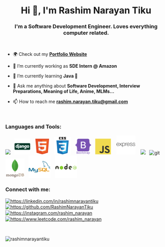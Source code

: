 
<h1 align="center">Hi 👋, I'm Rashim Narayan Tiku</h1>
<h3 align="center">I'm a Software Development Engineer. Loves everything computer related.</h3>
<br>

- 🌍 Check out my [**Portfolio Website**](https://rashimnarayantiku.github.io)

- 🔭 I’m currently working as **SDE Intern @ Amazon**

- 🌱 I’m currently learning **Java 🍵**

- 💬 Ask me anything about **Software Development, Interview Preparations, Meaning of Life, Anime, MLMs...**

- 📫 How to reach me **rashim.narayan.tiku@gmail.com**


<br>

<h3 align="left">Languages and Tools:</h3>
<p align="left"> 
  <img src="https://raw.githubusercontent.com/jmnote/z-icons/master/svg/python.svg" width="50" />&nbsp;&nbsp;  
<img src="https://raw.githubusercontent.com/devicons/devicon/master/icons/django/django-original.svg" alt="Django" width="50"/>&nbsp;&nbsp;
<img src="https://raw.githubusercontent.com/devicons/devicon/master/icons/html5/html5-original.svg" alt="html5" width="50"/>&nbsp;&nbsp;
<img src="https://raw.githubusercontent.com/devicons/devicon/master/icons/css3/css3-original-wordmark.svg" alt="css3" width="55"/>&nbsp;&nbsp;
<img src="https://raw.githubusercontent.com/devicons/devicon/master/icons/bootstrap/bootstrap-plain-wordmark.svg" alt="bootstrap" width="50"/>&nbsp;&nbsp;
<img src="https://raw.githubusercontent.com/devicons/devicon/master/icons/javascript/javascript-original.svg" alt="javascript" width="50"/> &nbsp;&nbsp;
<img src="https://raw.githubusercontent.com/devicons/devicon/master/icons/express/express-original-wordmark.svg" alt="express" width="60"/> &nbsp;&nbsp;
<img src="https://github.com/isocpp/logos/blob/master/cpp_logo.svg" width="46">&nbsp;&nbsp;
<img src="https://raw.githubusercontent.com/jmnote/z-icons/master/svg/github.svg" alt="git" width="55"/>&nbsp;&nbsp;
<img src="https://raw.githubusercontent.com/devicons/devicon/master/icons/mongodb/mongodb-original-wordmark.svg" alt="mongodb" width="60"/>&nbsp;&nbsp;
<img src="https://raw.githubusercontent.com/devicons/devicon/master/icons/mysql/mysql-original-wordmark.svg" alt="mysql" width="70"/>&nbsp;&nbsp;
<img src="https://raw.githubusercontent.com/devicons/devicon/master/icons/nodejs/nodejs-original-wordmark.svg" alt="nodejs" width="70"/>&nbsp;&nbsp;
</p>


<h3 align="left">Connect with me:</h3>
<p align="left">
<a href="https://linkedin.com/in/rashimnarayantiku" target="blank"><img align="center" src="https://cdn.jsdelivr.net/npm/simple-icons@3.0.1/icons/linkedin.svg" alt="https://linkedin.com/in/rashimnarayantiku" height="30" width="40" /></a>
<a href="https://github.com/RashimNarayanTiku" target="blank"><img align="center" src="https://cdn.jsdelivr.net/npm/simple-icons@3.0.1/icons/github.svg" alt="https://github.com/RashimNarayanTiku" height="30" width="40" /></a>
<a href="https://instagram.com/rashim_narayan" target="blank"><img align="center" src="https://cdn.jsdelivr.net/npm/simple-icons@3.0.1/icons/instagram.svg" alt="https://instagram.com/rashim_narayan" height="30" width="40" /></a>
<a href="https://www.leetcode.com/rashim_narayan" target="blank"><img align="center" src="https://cdn.jsdelivr.net/npm/simple-icons@3.0.1/icons/leetcode.svg" alt="https://www.leetcode.com/rashim_narayan" height="30" width="40" /></a>
</p>

<br>

<p><img style="width:32rem; margin:0;" src="https://github-readme-stats.vercel.app/api?username=rashimnarayantiku&show_icons=true&locale=en" alt="rashimnarayantiku" /></p>
